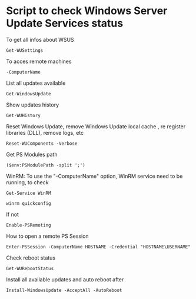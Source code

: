 # Script to check Windows Server Update Services status

To get all infos about WSUS

``Get-WUSettings``

To acces remote machines

``-ComputerName``

List all updates available

``Get-WindowsUpdate``

Show updates history

``Get-WUHistory``

Reset Windows Update, remove Windows Update local cache , re register libraries (DLL), remove logs, etc

``Reset-WUComponents -Verbose``

Get PS Modules path

``($env:PSModulePath -split ';')``

WinRM: To use the "-ComputerName" option, WinRM service need to be running, to check

``Get-Service WinRM``

``winrm quickconfig``

If not

``Enable-PSRemoting``

How to open a remote PS Session

``Enter-PSSession -ComputerName HOSTNAME -Credential "HOSTNAME\USERNAME"``

Check reboot status

``Get-WURebootStatus``

Install all available updates and auto reboot after

``Install-WindowsUpdate -AcceptAll -AutoReboot``

